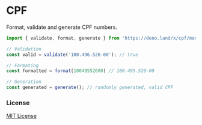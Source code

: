 # CPF

Format, validate and generate CPF numbers.


```ts
import { validate, format, generate } from 'https://deno.land/x/cpf/mod.ts'

// Validation
const valid = validate('100.496.526-00'); // true

// Formating
const formatted = format(10049552600) // 100.495.526-00

// Generation
const generated = generate(); // randomly generated, valid CPF
```

### License

[MIT License](/license)
